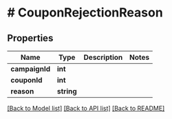 # # CouponRejectionReason

## Properties

Name | Type | Description | Notes
------------ | ------------- | ------------- | -------------
**campaignId** | **int** |  | 
**couponId** | **int** |  | 
**reason** | **string** |  | 

[[Back to Model list]](../../README.md#documentation-for-models) [[Back to API list]](../../README.md#documentation-for-api-endpoints) [[Back to README]](../../README.md)


